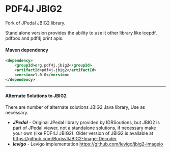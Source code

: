 # PDF4J JBIG2

Fork of JPedal JBIG2 library.

Stand alone version provides the ability to use it other library like icepdf, pdfbox and pdf4j print apis.

#### Maven dependency

```xml
<dependency>  
    <groupId>org.pdf4j.jbig2</groupId>  
    <artifactId>pdf4j-jbig2</artifactId>  
    <version>1.0.0</version>  
</dependency>  
```

***

#### Alternate Solutions to JBIG2

There are number of alternate solutions JBIG2 Java library, Use as necessary.

* _**JPedal**_ - Original JPedal library provided by IDRSoutions, but JBIG2 is part of JPedal viewer, not a standalone solutions, if necessary make your own (like PDF4J JBIG2). Older version of JBIG2 is available at https://github.com/Borisvl/JBIG2-Image-Decoder
* _**levigo**_ - Levigo implementation https://github.com/levigo/jbig2-imageio

